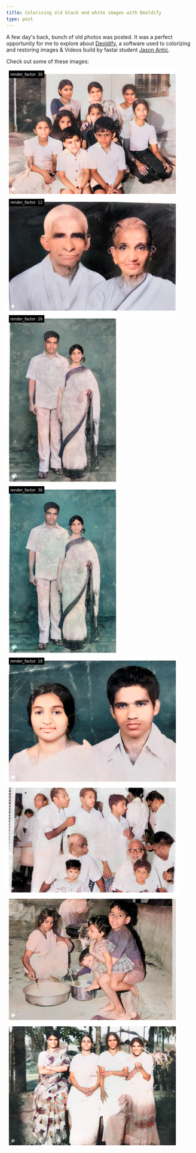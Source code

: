 ```yaml
---
title: Colorising old black and white images with Deoldify
type: post
---
```


A few day's back, bunch of old photos was posted. It was a perfect opportunity for me to explore about
[Deoldify](https://deoldify.ai/), a software used to colorizing and restoring images & Videos build by fastai student
[Jason Antic](https://twitter.com/citnaj).

Check out some of these images:

![](/img/old_photos/color1.png)
![](/img/old_photos/color2.png)
![](/img/old_photos/color3.png)
![](/img/old_photos/color4.png)
![](/img/old_photos/color5.png)
![](/img/old_photos/color6.png)
![](/img/old_photos/color7.png)
![](/img/old_photos/color8.png)


